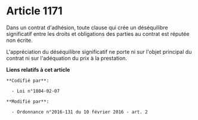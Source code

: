 # Article 1171

Dans un contrat d'adhésion, toute clause qui crée un déséquilibre significatif entre les droits et obligations des parties au
contrat est réputée non écrite. 

L'appréciation du déséquilibre significatif ne porte ni sur l'objet principal du contrat ni sur l'adéquation du prix à la
prestation.

**Liens relatifs à cet article**

	**Codifié par**:

	  - Loi n°1804-02-07

	**Modifié par**:

	  - Ordonnance n°2016-131 du 10 février 2016 - art. 2

